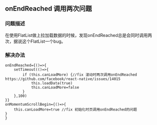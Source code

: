 ## onEndReached 调用两次问题
### 问题描述
在使用FlatList做上拉加载数据的时候，发现onEndReached总是会同时调用两次，据说这个FlatList一个bug。
### 解决办法
```
onEndReached={()=>{
    setTimeout(()=>{
        if (this.canLoadMore) {//fix 滚动时两次调用onEndReached https://github.com/facebook/react-native/issues/14015
            this.loadData(true)
            this.canLoadMore=false
        }
    },100)
}}
onMomentumScrollBegin={()=>{
    this.canLoadMore=true //fix 初始化时页调用onEndReached的问题
}
}
```
